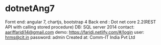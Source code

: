 # dotnetAng7
Fornt end: angular 7, chartjs, bootstrap 4
Back end : Dot net core 2.2(REST API with calling stored procedure)
DB: SQL server 2014
contact: aariffaridi14@gmail.com
 demo: https://faridi.netlify.com/#/login
 user: hrms@cit.in
 password: admin
 Created at: Comm-IT India Pvt Ltd
